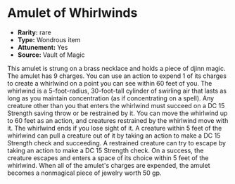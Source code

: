 
# Amulet of Whirlwinds

* **Rarity:** rare
* **Type:** Wondrous item
* **Attunement:** Yes
* **Source:** Vault of Magic


This amulet is strung on a brass necklace and holds a piece of djinn magic. The amulet has 9 charges. You can use an action to expend 1 of its charges to create a whirlwind on a point you can see within 60 feet of you. The whirlwind is a 5-foot-radius, 30-foot-tall cylinder of swirling air that lasts as long as you maintain concentration (as if concentrating on a spell). Any creature other than you that enters the whirlwind must succeed on a DC 15 Strength saving throw or be restrained by it. You can move the whirlwind up to 60 feet as an action, and creatures restrained by the whirlwind move with it. The whirlwind ends if you lose sight of it. A creature within 5 feet of the whirlwind can pull a creature out of it by taking an action to make a DC 15 Strength check and succeeding. A restrained creature can try to escape by taking an action to make a DC 15 Strength check. On a success, the creature escapes and enters a space of its choice within 5 feet of the whirlwind. When all of the amulet's charges are expended, the amulet becomes a nonmagical piece of jewelry worth 50 gp.
